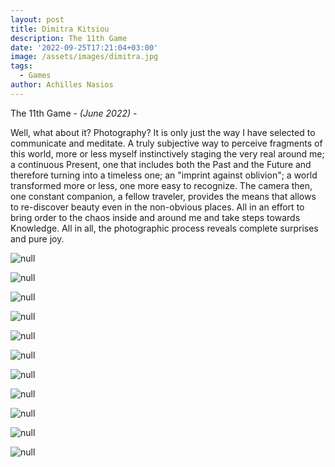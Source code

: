 ```yaml
---
layout: post
title: Dimitra Kitsiou
description: The 11th Game
date: '2022-09-25T17:21:04+03:00'
image: /assets/images/dimitra.jpg
tags:
  - Games
author: Achilles Nasios
---
```

The 11th Game - _(June 2022)_ -

Well, what about it? Photography? It is only just the way I have selected to communicate and meditate. A truly subjective way to perceive fragments of this world, more or less myself instinctively staging the very real around me; a continuous Present, one that includes both the Past and the Future and therefore turning into a timeless one; an "imprint against oblivion"; a world transformed more or less, one more easy to recognize. The camera then, one constant companion, a fellow traveler, provides the means that allows to re-discover beauty even in the non-obvious places. All in an effort to bring order to the chaos inside and around me and take steps towards Knowledge. All in all, the photographic process reveals complete surprises and pure joy.

![null](/assets/images/dimitra-final-1.jpg)

![null](/assets/images/dimitra-final-2.jpg)

![null](/assets/images/dimitra-final-3.jpg)

![null](/assets/images/dimitra-final-4.jpg)

![null](/assets/images/dimitra-final-5.jpg)

![null](/assets/images/dimitra-final-6.jpg)

![null](/assets/images/dimitra-final-7.jpg)

![null](/assets/images/dimitra-final-8.jpg)

![null](/assets/images/dimitra-final-9.jpg)

![null](/assets/images/dimitra-final-10.jpg)

![null](/assets/images/dimitra-final-11.jpg)
